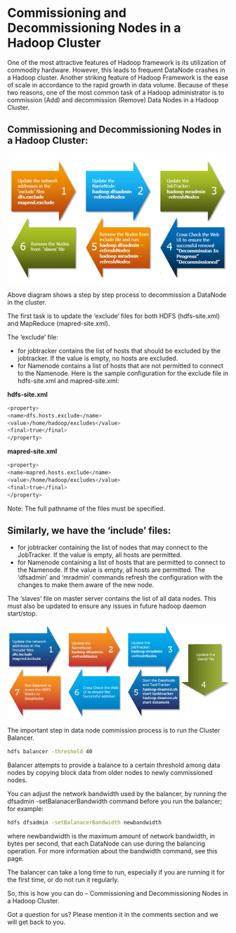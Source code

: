 # Commissioning and Decommissioning Nodes in a Hadoop Cluster

One of the most attractive features of Hadoop framework is its utilization of commodity hardware. However, this leads to frequent DataNode crashes in a Hadoop cluster. Another striking feature of Hadoop Framework is the ease of scale in accordance to the rapid growth in data volume. Because of these two reasons, one of the most common task of a Hadoop administrator is to commission (Add) and decommission (Remove) Data Nodes in a Hadoop Cluster.


## Commissioning and Decommissioning Nodes in a Hadoop Cluster:


![](Remove-Nodes.png)


Above diagram shows a step by step process to decommission a DataNode in the cluster.

The first task is to update the ‘exclude‘ files for both HDFS (hdfs-site.xml) and MapReduce (mapred-site.xml).

The ‘exclude’ file:

* for jobtracker contains the list of hosts that should be excluded by the jobtracker. If the value is empty, no hosts are excluded.
* for Namenode contains a list of hosts that are not permitted to connect to the Namenode.
Here is the sample configuration for the exclude file in hdfs-site.xml and mapred-site.xml:


**hdfs-site.xml**
```bash
<property>
<name>dfs.hosts.exclude</name>
<value>/home/hadoop/excludes</value>
<final>true</final>
</property>
```

**mapred-site.xml**
```bash
<property>
<name>mapred.hosts.exclude</name>
<value>/home/hadoop/excludes</value>
<final>true</final>
</property>
```
Note: The full pathname of the files must be specified.


## Similarly, we have the ‘include’ files:


* for jobtracker containing the list of nodes that may connect to the JobTracker. If the value is empty, all hosts are permitted.
* for Namenode containing a list of hosts that are permitted to connect to the Namenode. If the value is empty, all hosts are permitted.
The ‘dfsadmin’ and ‘mradmin’ commands refresh the configuration with the changes to make them aware of the new node.

The ‘slaves’ file on master server contains the list of all data nodes. This must also be updated to ensure any issues in future hadoop daemon start/stop.

![](2July-2016_Correction-01.png)

The important step in data node commission process is to run the Cluster Balancer.
```bash
hdfs balancer -threshold 40
```

Balancer attempts to provide a balance to a certain threshold among data nodes by copying block data from older nodes to newly commissioned nodes.

You can adjust the network bandwidth used by the balancer, by running the dfsadmin -setBalanacerBandwidth command before you run the balancer; for example:
```bash
hdfs dfsadmin -setBalanacerBandwidth newbandwidth
```
where newbandwidth is the maximum amount of network bandwidth, in bytes per second, that each DataNode can use during the balancing operation. For more information about the bandwidth command, see this page.

The balancer can take a long time to run, especially if you are running it for the first time, or do not run it regularly.

So, this is how you can do – Commissioning and Decommissioning Nodes in a Hadoop Cluster.

Got a question for us? Please mention it in the comments section and we will get back to you.